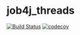 # job4j_threads
[![Build Status](https://app.travis-ci.com/EvgenyShestakov/job4j_threads.svg?branch=master)](https://app.travis-ci.com/EvgenyShestakov/job4j_threads)
[![codecov](https://codecov.io/gh/EvgenyShestakov/job4j_threads/branch/master/graph/badge.svg)](https://codecov.io/gh/EvgenyShestakov/job4j_threads)